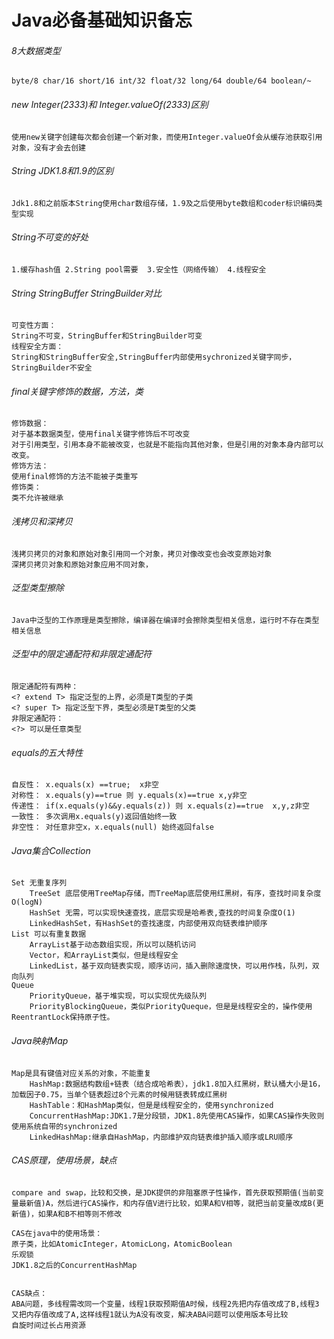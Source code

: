 # Java必备基础知识备忘

###### 8大数据类型

~~~
byte/8 char/16 short/16 int/32 float/32 long/64 double/64 boolean/~
~~~

###### new Integer(2333)和 Integer.valueOf(2333)区别

~~~
使用new关键字创建每次都会创建一个新对象，而使用Integer.valueOf会从缓存池获取引用对象，没有才会去创建
~~~

###### String JDK1.8和1.9的区别 

~~~
Jdk1.8和之前版本String使用char数组存储，1.9及之后使用byte数组和coder标识编码类型实现
~~~

###### String不可变的好处

~~~
1.缓存hash值 2.String pool需要  3.安全性（网络传输） 4.线程安全
~~~

###### String StringBuffer StringBuilder对比

~~~
可变性方面：
String不可变，StringBuffer和StringBuilder可变 
线程安全方面：
String和StringBuffer安全,StringBuffer内部使用sychronized关键字同步，StringBuilder不安全
~~~

###### final关键字修饰的数据，方法，类

~~~
修饰数据：
对于基本数据类型，使用final关键字修饰后不可改变
对于引用类型，引用本身不能被改变，也就是不能指向其他对象，但是引用的对象本身内部可以改变。
修饰方法：
使用final修饰的方法不能被子类重写
修饰类：
类不允许被继承
~~~

###### 浅拷贝和深拷贝

~~~
浅拷贝拷贝的对象和原始对象引用同一个对象，拷贝对像改变也会改变原始对象
深拷贝拷贝对象和原始对象应用不同对象，
~~~

###### 泛型类型擦除

~~~
Java中泛型的工作原理是类型擦除，编译器在编译时会擦除类型相关信息，运行时不存在类型相关信息
~~~

###### 泛型中的限定通配符和非限定通配符

~~~
限定通配符有两种：
<? extend T> 指定泛型的上界，必须是T类型的子类
<? super T> 指定泛型下界，类型必须是T类型的父类
非限定通配符：
<?> 可以是任意类型
~~~

###### equals的五大特性

 ~~~
 自反性： x.equals(x) ==true;  x非空
 对称性： x.equals(y)==true 则 y.equals(x)==true x,y非空
 传递性： if(x.equals(y)&&y.equals(z)) 则 x.equals(z)==true  x,y,z非空
 一致性： 多次调用x.equals(y)返回值始终一致
 非空性： 对任意非空x，x.equals(null) 始终返回false
 ~~~

###### Java集合Collection

~~~
Set 无重复序列
	TreeSet 底层使用TreeMap存储，而TreeMap底层使用红黑树，有序，查找时间复杂度O(logN)
	HashSet 无需，可以实现快速查找，底层实现是哈希表,查找的时间复杂度O(1)
	LinkedHashSet，有HashSet的查找速度，内部使用双向链表维护顺序
List 可以有重复数据
	ArrayList基于动态数组实现，所以可以随机访问
	Vector，和ArrayList类似，但是线程安全
	LinkedList，基于双向链表实现，顺序访问，插入删除速度快，可以用作栈，队列，双向队列
Queue
	PriorityQueue，基于堆实现，可以实现优先级队列
	PriorityBlockingQueue，类似PriorityQueque，但是是线程安全的，操作使用ReentrantLock保持原子性。
~~~

###### Java映射Map

~~~
Map是具有键值对应关系的对象，不能重复
	HashMap:数据结构数组+链表（结合成哈希表），jdk1.8加入红黑树，默认桶大小是16，加载因子0.75，当单个链表超过8个元素的时候用链表转成红黑树
	HashTable：和HashMap类似，但是是线程安全的，使用synchronized
	ConcurrentHashMap:JDK1.7是分段锁，JDK1.8先使用CAS操作，如果CAS操作失败则使用系统自带的synchronized
	LinkedHashMap:继承自HashMap，内部维护双向链表维护插入顺序或LRU顺序
~~~

###### CAS原理，使用场景，缺点

~~~
compare and swap，比较和交换，是JDK提供的非阻塞原子性操作，首先获取预期值(当前变量最新值)A，然后进行CAS操作，和内存值V进行比较，如果A和V相等，就把当前变量改成B(更新值)，如果A和B不相等则不修改

CAS在java中的使用场景：
原子类，比如AtomicInteger，AtomicLong，AtomicBoolean
乐观锁
JDK1.8之后的ConcurrentHashMap


CAS缺点：
ABA问题，多线程需改同一个变量，线程1获取预期值A时候，线程2先把内存值改成了B,线程3又把内存值改成了A,这样线程1就认为A没有改变，解决ABA问题可以使用版本号比较
自旋时间过长占用资源
~~~



